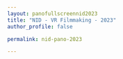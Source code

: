 ```yaml
---
layout: panofullscreennid2023
title: "NID - VR Filmmaking - 2023"
author_profile: false

permalink: nid-pano-2023

---
```

